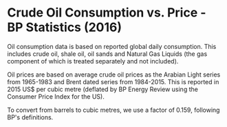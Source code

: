 # Crude Oil Consumption vs. Price - BP Statistics (2016)

Oil consumption data is based on reported global daily consumption. This includes crude oil, shale oil, oil sands and Natural Gas Liquids (the gas component of which is treated separately and not included).

Oil prices are based on average crude oil prices as the Arabian Light series from 1965-1983 and Brent dated series from 1984-2015. This is reported in 2015 US$ per cubic metre (deflated by BP Energy Review using the Consumer Price Index for the US).

To convert from barrels to cubic metres, we use a factor of 0.159, following BP's definitions.